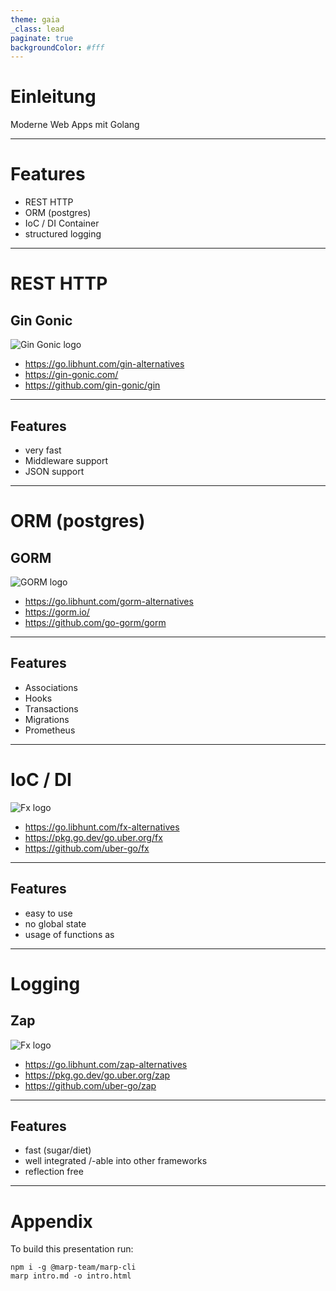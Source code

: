 ```yaml
---
theme: gaia
_class: lead
paginate: true
backgroundColor: #fff
---
```

# Einleitung

Moderne Web Apps mit Golang

---

# Features
- REST HTTP
- ORM (postgres)
- IoC / DI Container
- structured logging

---

# REST HTTP

## Gin Gonic

![Gin Gonic logo](https://avatars.githubusercontent.com/u/7894478?v=4&s=160)

- https://go.libhunt.com/gin-alternatives
- https://gin-gonic.com/
- https://github.com/gin-gonic/gin

---

## Features

- very fast
- Middleware support
- JSON support

---

# ORM (postgres)

## GORM

![GORM logo](https://avatars.githubusercontent.com/u/15127678?v=4&s=160)

- https://go.libhunt.com/gorm-alternatives
- https://gorm.io/
- https://github.com/go-gorm/gorm

--- 

## Features
- Associations
- Hooks
- Transactions
- Migrations
- Prometheus

---

# IoC / DI

![Fx logo](https://avatars.githubusercontent.com/u/19262598?v=4&s=160)

- https://go.libhunt.com/fx-alternatives
- https://pkg.go.dev/go.uber.org/fx
- https://github.com/uber-go/fx

---

## Features

- easy to use
- no global state
- usage of functions as 

---

# Logging
## Zap

![Fx logo](https://avatars.githubusercontent.com/u/19262598?v=4&s=160)

- https://go.libhunt.com/zap-alternatives
- https://pkg.go.dev/go.uber.org/zap
- https://github.com/uber-go/zap

---

## Features

- fast (sugar/diet)
- well integrated /-able into other frameworks
- reflection free


---

# Appendix

To build this presentation run:
```shell
npm i -g @marp-team/marp-cli
marp intro.md -o intro.html
```
